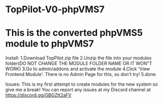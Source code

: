# TopPilot-V0-phpVMS7
# This is the converted phpVMS5 module to phpVMS7

Install:
1.Download TopPilot.zip file
2.Unzip the file into your modules folder(DO NOT CHANGE THE MODULE FOLDER NAME OR IT WON"T WORK)
3.Go to admin/addons and activate the module
4.Click 'View Frontend Module'. There is no Admin Page for this, so don't try!
5.done

Issues:
This is my first attempt to create modules for the new system so give me a break!
You can report any issues at my Discord channel at https://discord.gg/GBGZtt2aFV 
